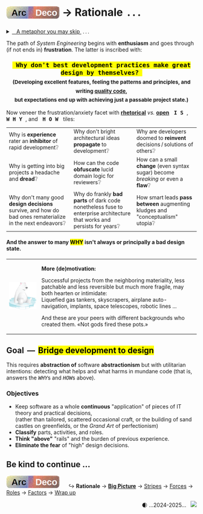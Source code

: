 # <sub>[![Arc Deco.](../../../../_rsc/_img/ArcDeco/ArcDeco-bar-h33px_rounded.png)](../../README.md)</sub> &rarr; Rationale &thinsp;.&thinsp;.&thinsp;.

<details><summary><ins>&nbsp; &nbsp;A metaphor you may skip&nbsp;</ins>&nbsp;.&thinsp;.&thinsp;.</summary>
&nbsp; &nbsp; &nbsp;.&thinsp;.&thinsp;. but (thanks) you've clicked.

<p dir="rtl">A cherry-picked <b>metaphor</b><br />simplifies explanation<br />.(at times even for readers)</p>

#### Figure of chess is a universal figure of speech...

<table><tr valign="top"><td width="50%">
<details><summary><ins>&thinsp;Who is your opponent in software?&thinsp;</ins></summary>
Users, managers, other developers, or the Architect? None ...
<p align="center"><b><samp>The &thinsp;D&thinsp;E&thinsp;V&thinsp;E&thinsp;L&thinsp;O&thinsp;P&thinsp;M&thinsp;E&thinsp;N&thinsp;T&thinsp; itself<sup>⬇️</sup></samp></b></p>
</details>
  <p><img alt="&nbsp;IT chess phantasy" src="../../../../_rsc/_img/illus/ChessIT.jpg" /></p>

🎇**Win** &thinsp;&mdash;&thinsp; pattern teasers make up frameworks. Breaking changes go light.\
The more realistic **draw** means "the controllable chaos" of development. 

Checked &thinsp;&mdash;&thinsp; principal changes are done with Woodoo programming.

Stalemate — the project works, but it's challenging to add significant features.

**Mate** &thinsp;&mdash;&thinsp; dev stops, support only. The proper time to hand the project over to another team or discuss a remake in other technologies.

_Sacrifices_ mean not team members or customers, but refactoring (to give up a piece of achieved for the better).

\___________\
<sup>⬇️</sup> **Why development?** It lures you in with shortcuts and involves you in positional traps: techno details, design trade-offs, etc.

</td><td>
  
♕♛ Learning elementary programming and the rules of the checkered strategy are both fast, enjoyable, and attainable for the masses. 
Starting programming resembles games of neophytes: <i>blitz</i> (wins follow fails), fun, and visibly improving.

♖♜ Understanding and learning principles and check patterns will prevent blunders, but not positional traps of better opponents.\
In like manner, a keen junior will soon write good pieces of code but shaky solutions.

♗♝ Chess openings rest on studied, memorized decisions and strong theory. In software, it implies IT literacy, computer science, selection of platforms, frameworks, 
and external parts, when experimentation and creativity are abnormal.

♘♞ Then the perception of combinatory vastness and the need to think in several moves lifts the curtain of first naive impressions.\
There are only three "moves" in programming: `AND`, `OR`, `NOT` over bits, but they provide even the bigger than <code><b>&gt;</b>&thinsp;8x8</code> space for fantasies and alternative solutions.

<p>Passion wouldn't be enough to rise much higher &thinsp;&mdash;&thinsp; learning and understanding of theory become essential along with games against stronger opponents. &thinsp;&mdash;&thinsp;
The number of games or written applications won't break the ceiling.<sup>👑</sup></p>
  
In chess, theoretical roadmaps and schools lead to higher ratings, ruthlessly administering one's place. <b>Here, the metaphor breaks down.</b> 
Software ways to craftsmanship are inscrutable and assessed by eye.

<div dir="rtl"><sub>&mdash; Popular chess servers can brag about legends&nbsp; &mdash; not bots, but pausing for sleep only</sub><sup>👑</sup><br />
.<sub>with an astronomical number of games but slightly growing amateur ELO ratings</sub></div>

</td></tr></table></details>

The path of _System Engineering_ begins with <b>enthusiasm</b> and goes through (if not ends in) <b>frustration</b>. The latter is inscribed with:

<h3 align="center"><b><samp><mark>&thinsp;Why don't best development practices make great design by themselves?&thinsp;</mark></b></samp><br />
<sub>(Developing excellent features, feeling the patterns and principles, and writing <a href="../../../QA/README+/code-quality.md">quality code</a>, 
  <br />but expectations end up with achieving just a passable project state.)</sub></h3>

Now veneer the frustration/anxiety facet with <ins>**rhetorical**</ins> _vs._ <ins>**open**</ins> <kbd>&thinsp;<samp><b>I&thinsp;S</b></samp>&thinsp;</kbd>, <kbd>&thinsp;<samp><b>W&thinsp;H&thinsp;Y</b></samp>&thinsp;</kbd>, and <kbd>&thinsp;<samp><b>H&thinsp;O&thinsp;W</b></samp>&thinsp;</kbd> tiles:

<table valign="center" align="center"><tr></tr><tr>
   <td width="34%">Why is <b>experience</b> rater an <b>inhibitor</b> of rapid development❔</td>
   <td width="33%">Why don't bright architectural ideas <b>propagate</b> to development❔</td>
   <td>Why are developers doomed to <b>reinvent</b> decisions&thinsp;/&thinsp;solutions of others❔</td>
</tr><tr>
   <td>Why is getting into big projects a headache and <b>dread</b>❔</td>
   <td>How can the code <b>obfuscate</b> lucid domain logic for reviewers❔</td>
   <td>How can a small <b>change</b> (even syntax sugar) become <i>breaking</i> or even a <b>flaw</b>❔</td>
</tr><tr>
   <td>Why don't many good <b>design decisions</b> survive, and how do bad ones rematerialize in the next endeavors❔</td>
   <td>Why do frankly <b>bad parts</b> of dark code nonetheless fuse to enterprise architecture that works and persists for years❔</td>
   <td>How smart leads <b>pass between</b> augmenting kludges and "conceptualism" utopia❔</td>
</tr></table>

#### And the answer to many <mark>WHY</mark> isn't always or principally a bad design state.

<table><tr><td><picture><img alt="&nbsp;sitting on ice" src="../../../../_rsc/_img/symbols/extinct_species.png"/></picture></td><td>
  
**More (de)motivation:**
  
Successful projects from the neighboring materiality, less patchable and less reversible but much more fragile, may both hearten or intimidate:\
Liquefied gas tankers, skyscrapers, airplane auto-navigation, implants, space telescopes, robotic lines ...

And these are your peers with different backgrounds who created them. «Not gods fired these pots.»
  
</td></tr></table>

## Goal &thinsp;&mdash;&thinsp; <mark>Bridge development to design</mark>

This requires **abstraction of** software **abstractionism** but with utilitarian intentions: 
detecting what helps and what harms in mundane code (that is, answers the <samp><i>WHY</i></samp>s and <samp><i>HOW</i></samp>s above).

### Objectives

* Keep software as a whole **continuous** "application" of pieces of IT theory and practical decisions,\
(rather than tailored, scattered occasional craft, or the building of sand castles on greenfields, or the _Grand Art_ of perfectionism)
* **Classify** parts, activities, and roles.
* **Think "above"** "rails" and the burden of previous experience.
* **Eliminate the fear** of "high" design decisions.

## Be kind to continue ...

[![Arc Deco.](../../../../_rsc/_img/ArcDeco/ArcDeco-bar-h33px_rounded.png)](../../README.md) &nbsp; &nbsp; &nbsp;↪️&nbsp;**Rationale** &rarr; [**Big&nbsp;Picture**](../02.BigPict/README.md) &rarr; [Stripes](../03.Stripes/README.md) &rarr; [Forces](../04.Forces/README.md) &rarr; [Roles](../05.Roles/README.md) &rarr; [Factors](../06.Factors/README.md) &rarr; [Wrap&nbsp;up](../07.Wrapping/README.md)

<div align="right">🌒 ...2024-2025... &nbsp; <a href="../../../../pencraft/README+/quotes/README+/cornerstones.md"><img src="https://img.shields.io/badge/💡Powered-💬by_quotes-Cyan?style=flat&labelColor=CornflowerBlue&color=CornflowerBlue" /></a></div>
